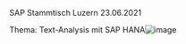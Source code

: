 SAP Stammtisch Luzern 23.06.2021

Thema: Text-Analysis mit SAP HANA![image](https://user-images.githubusercontent.com/77788989/123091966-410cb980-d42a-11eb-9d6c-31109383c2cd.png)

